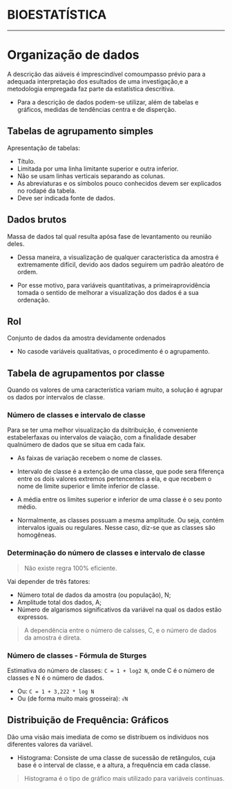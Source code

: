# BIOESTATÍSTICA
---

# Organização de dados

A descrição das aiáveis é imprescindível comoumpasso prévio para a adequada interpretaçào dos esultados de uma investigação,e a metodologia empregada faz parte da estatística descritiva.

- Para a descrição de dados podem-se utilizar, além de tabelas e gráficos, medidas de tendências centra e de disperção.

## Tabelas de agrupamento simples

Apresentação de tabelas:

- Título.
- Limitada por uma linha limitante superior e outra inferior.
- Não se usam linhas verticais separando as colunas.
- As abreviaturas e os símbolos pouco conhecidos devem ser explicados no rodapé da tabela.
- Deve ser indicada fonte de dados.

## Dados brutos

Massa de dados tal qual resulta apósa fase de levantamento ou reunião deles.

- Dessa maneira, a visualização de qualquer característica da amostra é extremamente difícil, devido aos dados seguirem um padrão aleatóro de ordem.

- Por esse motivo, para variáveis quantitativas, a primeiraprovidência tomada o sentido de melhorar a visualização dos dados é a sua ordenação.

## Rol

Conjunto de dados da amostra devidamente ordenados

- No casode variáveis qualitativas, o procedimento é o agrupamento.

## Tabela de agrupamentos por classe

Quando os valores de uma característica variam muito, a solução é agrupar os dados por intervalos de classe.

### Número de classes e intervalo de classe

Para se ter uma melhor visualização da dsitribuição, é conveniente estabelerfaxas ou intervalos de vaiação, com a finalidade desaber qualnúmero de dados que se situa em cada faix.

- As faixas de variação recebem o nome de classes.

- Intervalo de classe é a extenção de uma classe, que pode sera fiferença entre os dois valores extremos pertencentes a ela, e que recebem o nome de limite superior e limite inferior de classe.

- A média entre os limites superior e inferior de uma classe é o seu ponto médio.

- Normalmente, as classes possuam a mesma amplitude. Ou seja, contém intervalos iguais ou regulares. Nesse caso, diz-se que as classes são homogêneas.

### Determinação do número de classes e intervalo de classe

> Não existe regra 100% eficiente.

Vai depender de três fatores:

- Número total de dados da amostra (ou população), N;
- Amplitude total dos dados, A;
- Número de algarismos significativos da variável na qual os dados estão expressos.

> A dependência entre o número de calsses, C, e o número de dados da amostra é direta.

### Número de classes - Fórmula de Sturges

Estimativa do número de classes: `C = 1 + log2 N`, onde C é o número de classes e N é o número de dados.

- Ou: `C = 1 + 3,222 * log N`
- Ou (de forma muito mais grosseira): `√N`

## Distribuição de Frequência: Gráficos

Dão uma visão mais imediata de como se distribuem os indivíduos nos diferentes valores da variável.

- Histograma: Consiste de uma classe de sucessão de retângulos, cuja base é o interval de classe, e a altura, a frequência em cada classe. 

> Histograma é o tipo de gráfico mais utilizado para variáveis contínuas.
